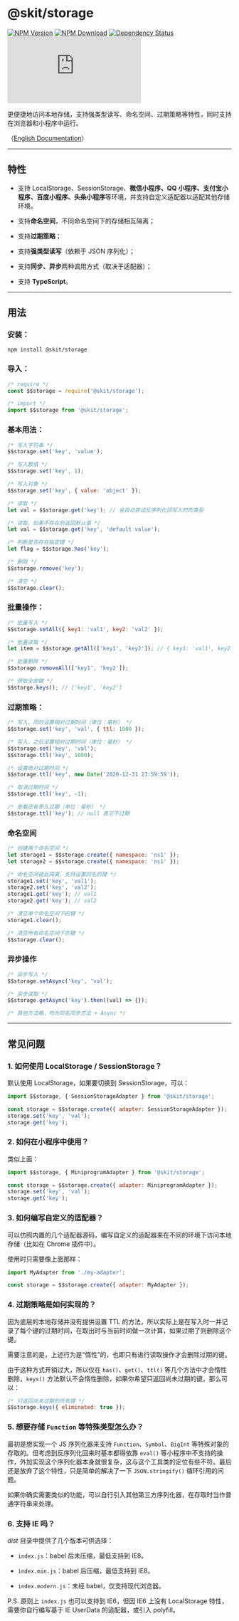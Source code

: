 # @skit/storage

[![NPM Version](https://img.shields.io/npm/v/@skit/storage.svg?sanitize=true)](https://www.npmjs.com/package/@skit/storage)
[![NPM Download](https://img.shields.io/npm/dm/@skit/storage.svg?sanitize=true)](https://www.npmjs.com/package/@skit/storage)
[![Dependency Status](https://david-dm.org/fudiwei/skit-storage.js.svg)](https://david-dm.org/fudiwei/skit-storage.js)
[![GitHub License](https://img.shields.io/github/license/fudiwei/skit-extensions.js)](https://github.com/fudiwei/skit-extensions.js/blob/master/LICENSE)

更便捷地访问本地存储，支持强类型读写、命名空间、过期策略等特性，同时支持在浏览器和小程序中运行。

（[English Documentation](./README.md)）

---

## 特性

-   支持 LocalStorage、SessionStorage、**微信小程序、QQ 小程序、支付宝小程序、百度小程序、头条小程序**等环境，并支持自定义适配器以适配其他存储环境。

-   支持**命名空间**，不同命名空间下的存储相互隔离；

-   支持**过期策略**；

-   支持**强类型读写**（依赖于 JSON 序列化）；

-   支持**同步、异步**两种调用方式（取决于适配器）；

-   支持 **TypeScript**。

---

## 用法

### 安装：

```shell
npm install @skit/storage
```

### 导入：

```javascript
/* require */
const $$storage = require('@skit/storage');

/* import */
import $$storage from '@skit/storage';
```

### 基本用法：

```javascript
/* 写入字符串 */
$$storage.set('key', 'value');

/* 写入数值 */
$$storage.set('key', 1);

/* 写入对象 */
$$storage.set('key', { value: 'object' });

/* 读取 */
let val = $$storage.get('key'); // 会自动尝试反序列化回写入时的类型

/* 读取，如果不存在则返回默认值 */
let val = $$storage.get('key', 'default value');

/* 判断是否存在指定键 */
let flag = $$storage.has('key');

/* 删除 */
$$storage.remove('key');

/* 清空 */
$$storage.clear();
```

### 批量操作：

```javascript
/* 批量写入 */
$$storage.setAll({ key1: 'val1', key2: 'val2' });

/* 批量读取 */
let item = $$storage.getAll(['key1', 'key2']); // { key1: 'val1', key2: 'val2' }

/* 批量删除 */
$$storage.removeAll(['key1', 'key2']);

/* 获取全部键 */
$$storge.keys(); // ['key1', 'key2']
```

### 过期策略：

```javascript
/* 写入，同时设置相对过期时间（单位：毫秒） */
$$storage.set('key', 'val', { ttl: 1000 });

/* 写入，之后设置相对过期时间（单位：毫秒） */
$$storage.set('key', 'val');
$$storage.ttl('key', 1000);

/* 设置绝对过期时间 */
$$storage.ttl('key', new Date('2020-12-31 23:59:59'));

/* 取消过期时间 */
$$storage.ttl('key', -1);

/* 查看还有多久过期（单位：毫秒） */
$$storage.ttl('key'); // null 表示不过期
```

### 命名空间

```javascript
/* 创建两个命名空间 */
let storage1 = $$storage.create({ namespace: 'ns1' });
let storage2 = $$storage.create({ namespace: 'ns1' });

/* 命名空间彼此隔离，支持设置同名的键 */
storage1.set('key', 'val1');
storage2.set('key', 'val2');
storage1.get('key'); // val1
storage2.get('key'); // val2

/* 清空单个命名空间下的键 */
storage1.clear();

/* 清空所有命名空间下的键 */
$$storage.clear();
```

### 异步操作

```javascript
/* 异步写入 */
$$storage.setAsync('key', 'val');

/* 异步读取 */
$$storage.getAsync('key').then((val) => {});

/* 其他方法略，均为同名同步方法 + Async */
```

---

## 常见问题

### 1. 如何使用 LocalStorage / SessionStorage？

默认使用 LocalStorage，如果要切换到 SessionStorage，可以：

```javascript
import $$storage, { SessionStorageAdapter } from '@skit/storage';

const storage = $$storage.create({ adapter: SessionStorageAdapter });
storage.set('key', 'val');
storage.get('key');
```

### 2. 如何在小程序中使用？

类似上面：

```javascript
import $$storage, { MiniprogramAdapter } from '@skit/storage';

const storage = $$storage.create({ adapter: MiniprogramAdapter });
storage.set('key', 'val');
storage.get('key');
```

### 3. 如何编写自定义的适配器？

可以仿照内置的几个适配器源码，编写自定义的适配器来在不同的环境下访问本地存储（比如在 Chrome 插件中）。

使用时只需要像上面那样：

```javascript
import MyAdapter from './my-adapter';

const storage = $$storage.create({ adapter: MyAdapter });
```

### 4. 过期策略是如何实现的？

因为底层的本地存储并没有提供设置 TTL 的方法，所以实际上是在写入时一并记录了每个键的过期时间，在取出时与当前时间做一次计算，如果过期了则删除这个键。

需要注意的是，上述行为是“惰性”的，也即只有进行读取操作才会删除过期的键。

由于这种方式开销过大，所以仅在 `has()`、`get()`、`ttl()` 等几个方法中才会惰性删除，`keys()` 方法默认不会惰性删除，如果你希望只返回尚未过期的键，那么可以：

```javascript
/* 只返回尚未过期的所有键 */
$$storage.keys({ eliminated: true });
```

### 5. 想要存储 `Function` 等特殊类型怎么办？

最初是想实现一个 JS 序列化器来支持 `Function`、`Symbol`、`BigInt` 等特殊对象的存取的。但考虑到反序列化回来时基本都得依靠 `eval()` 等小程序中不支持的操作，外加实现这个序列化器本身就很复杂，这与这个工具类的定位有些不符。最后还是放弃了这个特性，只是简单的解决了一下 `JSON.stringify()` 循环引用的问题。

如果你确实需要类似的功能，可以自行引入其他第三方序列化器，在存取时当作普通字符串来处理。

### 6. 支持 IE 吗？

_dist_ 目录中提供了几个版本可供选择：

-   `index.js`：babel 后未压缩，最低支持到 IE8。

-   `index.min.js`：babel 后压缩，最低支持到 IE8。

-   `index.modern.js`：未经 babel，仅支持现代浏览器。

P.S. 原则上 `index.js` 也可以支持到 IE6，但因 IE6 上没有 LocalStorage 特性，需要你自行编写基于 IE UserData 的适配器，或引入 polyfill。
